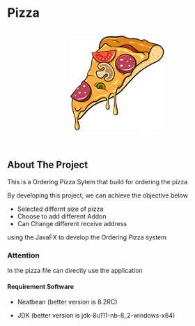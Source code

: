 # Pizza
<br />
<div align="center">
  <a href="https://github.com/YeongCC/Pizza"><img src="src/assignmentpizza/image/pizza.png" /></a>
</div>
<br />

## About The Project

This is a Ordering Pizza Sytem that build for ordering the pizza

By developing this project, we can achieve the objective below
-	Selected differnt size of pizza
-	Choose to add different Addon
- Can Change different receive address

using the JavaFX to develop the Ordering Pizza system
### Attention
In the pizza file can directly use the application

#### Requirement Software
- Neatbean (better version is 8.2RC)

- JDK (better version is jdk-8u111-nb-8_2-windows-x64)
